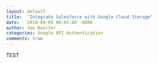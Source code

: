 ```yaml
---
layout: default
title:  "Integrate Salesforce with Google Cloud Storage"
date:   2018-04-05 00:02:00 -0800
author: Jon Duelfer
categories: Google API Authentication
comments: true
---
```



TEST
